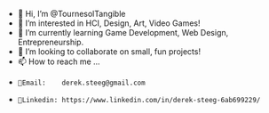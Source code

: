- 👋 Hi, I’m @TournesolTangible
- 👀 I’m interested in HCI, Design, Art, Video Games!
- 🌱 I’m currently learning Game Development, Web Design, Entrepreneurship.
- 💞️ I’m looking to collaborate on small, fun projects!
- 📫 How to reach me ...
-     📨Email:    derek.steeg@gmail.com
-     🔗Linkedin: https://www.linkedin.com/in/derek-steeg-6ab699229/
